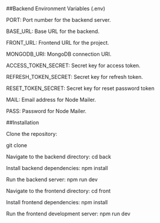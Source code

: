 ##Backend Environment Variables (.env)

PORT: Port number for the backend server.

BASE_URL: Base URL for the backend.

FRONT_URL: Frontend URL for the project.

MONGODB_URI: MongoDB connection URI.

ACCESS_TOKEN_SECRET: Secret key for access token.

REFRESH_TOKEN_SECRET: Secret key for refresh token.

RESET_TOKEN_SECRET: Secret key for reset password token

MAIL: Email address for Node Mailer.

PASS: Password for Node Mailer.

##Installation

Clone the repository:

git clone <repository-url>

Navigate to the backend directory:
cd back

Install backend dependencies:
npm install

Run the backend server:
npm run dev

Navigate to the frontend directory:
cd front

Install frontend dependencies:
npm install

Run the frontend development server:
npm run dev

